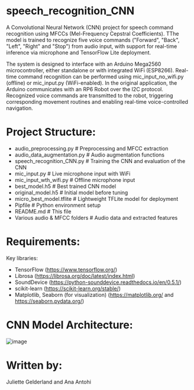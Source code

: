 # speech_recognition_CNN
A Convolutional Neural Network (CNN) project for speech command recognition using MFCCs (Mel-Frequency Cepstral Coefficients). TThe model is trained to recognize five voice commands ("Forward", "Back", "Left", "Right" and "Stop") from audio input, with support for real-time inference via microphone and TensorFlow Lite deployment.

The system is designed to interface with an Arduino Mega2560 microcontroller, either standalone or with integrated WiFi (ESP8266). Real-time command recognition can be performed using mic_input_no_wifi.py (offline) or mic_input.py (WiFi-enabled). In the original application, the Arduino communicates with an RP6 Robot over the I2C protocol. Recognized voice commands are transmitted to the robot, triggering corresponding movement routines and enabling real-time voice-controlled navigation.

# Project Structure:
- audio_preprocessing.py           # Preprocessing and MFCC extraction
- audio_data_augmentation.py       # Audio augmentation functions
- speech_recognition_CNN.py        # Training the CNN and evaluation of the CNN
- mic_input.py                     # Live microphone input with WiFi
- mic_input_wth_wifi.py            # Offline microphone input
- best_model.h5                    # Best trained CNN model
- original_model.h5                # Initial model before tuning
- micro_best_model.tflite          # Lightweight TFLite model for deployment
- Pipfile                          # Python environment setup
- README.md                        # This file
- Various audio & MFCC folders     # Audio data and extracted features

# Requirements:
Key libraries:
- TensorFlow (https://www.tensorflow.org/)
- Librosa (https://librosa.org/doc/latest/index.html)
- SoundDevice (https://python-sounddevice.readthedocs.io/en/0.5.1/)
- scikit-learn (https://scikit-learn.org/stable/)
- Matplotlib, Seaborn (for visualization) (https://matplotlib.org/ and https://seaborn.pydata.org/)

# CNN Model Architecture:
![image](https://github.com/user-attachments/assets/aefbf2b8-03fe-4849-8782-9a0a1537716c)

# Written by:
Juliette Gelderland and Ana Antohi
